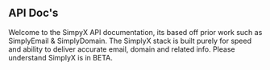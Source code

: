 ## API Doc's

Welcome to the SimpyX API documentation, its based off prior work such as SimplyEmail & SimplyDomain. The SimplyX stack is built purely for speed and ability to deliver accurate email, domain and related info. Please understand SimplyX is in BETA.
